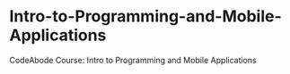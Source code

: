 # Intro-to-Programming-and-Mobile-Applications
CodeAbode Course: Intro to Programming and Mobile Applications
